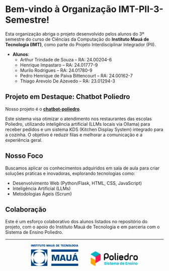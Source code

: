 # Bem-vindo à Organização IMT-PII-3-Semestre!

Esta organização abriga o projeto desenvolvido pelos alunos do 3º semestre do curso de Ciências da Computação do **Instituto Mauá de Tecnologia (IMT)**, como parte do Projeto Interdisciplinar Integrador (PII).

-   **Alunos**:
    -   Arthur Trindade de Souza – RA: 24.00204-6  
    -   Henrique Impastaro – RA: 24.01777-9 
    -   Murilo Rodrigues – RA: 24.01780-9 
    -   Pedro Henrique de Paiva Bittencourt – RA: 24.00162-7 
    -   Thiago Arevolo De Azevedo – RA: 23.01294-3 


## Projeto em Destaque: Chatbot Poliedro

Nosso projeto é o **[chatbot-poliedro](https://github.com/IMT-PII-3-Semestre/chatbot-poliedro)**.

Este sistema visa otimizar o atendimento nos restaurantes das escolas Poliedro, utilizando inteligência artificial (LLMs locais via Ollama) para receber pedidos e um sistema KDS (Kitchen Display System) integrado para a cozinha. O objetivo é reduzir filas e melhorar a comunicação e a experiência geral.

## Nosso Foco

Buscamos aplicar os conhecimentos adquiridos em sala de aula para criar soluções práticas e inovadoras, explorando tecnologias como:

*   Desenvolvimento Web (Python/Flask, HTML, CSS, JavaScript)
*   Inteligência Artificial (LLMs)
*   Metodologias Ágeis (Scrum)

## Colaboração

Este é um esforço colaborativo dos alunos listados no repositório do projeto, com o apoio do Instituto Mauá de Tecnologia e em parceria com o Sistema de Ensino Poliedro.

---
<p align="center">
  <img src="https://raw.githubusercontent.com/IMT-PII-3-Semestre/chatbot-poliedro/main/images/logo-IMT.png" width="150" alt="Logo IMT">
&nbsp;&nbsp;&nbsp;&nbsp;&nbsp;&nbsp;&nbsp;&nbsp;
  <img src="https://raw.githubusercontent.com/IMT-PII-3-Semestre/chatbot-poliedro/main/images/logo-poliedro-se.png" width="150" alt="Logo Poliedro SE">
</p>
